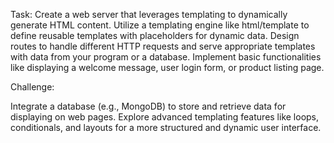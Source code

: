 Task: Create a web server that leverages templating to dynamically generate HTML content.
Utilize a templating engine like html/template to define reusable templates with placeholders for dynamic data.
Design routes to handle different HTTP requests and serve appropriate templates with data from your program or a database.
Implement basic functionalities like displaying a welcome message, user login form, or product listing page.

Challenge:

Integrate a database (e.g., MongoDB) to store and retrieve data for displaying on web pages.
Explore advanced templating features like loops, conditionals, and layouts for a more structured and dynamic user interface.